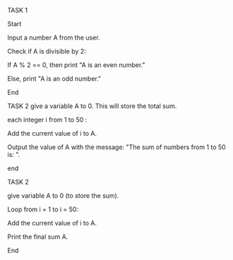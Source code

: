 TASK 1

Start

Input a number A from the user.

Check if A is divisible by 2:

If A % 2 == 0, then print "A is an even number."

Else, print "A is an odd number."

End

TASK 2
give a variable A to 0. This will store the total sum.

each integer i from 1 to 50 :

Add the current value of i to A.

Output the value of A with the message: "The sum of numbers from 1 to 50 is: ".

end

TASK 2

give variable A to 0 (to store the sum).

Loop from i = 1 to i = 50:

Add the current value of i to A.

Print the final sum A.

End
